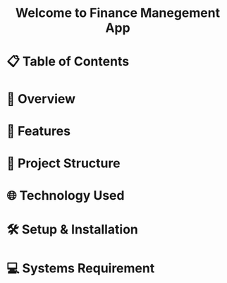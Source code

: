 # <p align="center">**Welcome to Finance Manegement App**</p>

# 📋 Table of Contents
# 📌 Overview
# 🚀 Features
# 📂 Project Structure

# 🌐 Technology Used
# 🛠️ Setup & Installation

# 💻 Systems Requirement
